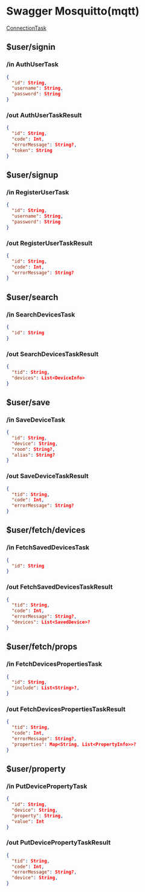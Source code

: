 # Swagger Mosquitto(mqtt)

[ConnectionTask](../common/src/main/kotlin/org/vivlaniv/nexohub/common/task/ConnectionTask.kt)

## $user/signin

### /in AuthUserTask

```json lines
{
  "id": String,
  "username": String,
  "password": String
}
```

### /out AuthUserTaskResult

```json lines
{
  "id": String,
  "code": Int,
  "errorMessage": String?,
  "token": String
}
```

## $user/signup

### /in RegisterUserTask

```json lines
{
  "id": String,
  "username": String,
  "password": String
}
```

### /out RegisterUserTaskResult

```json lines
{
  "id": String,
  "code": Int,
  "errorMessage": String?
}
```

## $user/search

### /in SearchDevicesTask

```json lines
{
  "id": String
}
```

### /out SearchDevicesTaskResult

```json lines
{
  "tid": String,
  "devices": List<DeviceInfo>
}
```

## $user/save

### /in SaveDeviceTask

```json lines
{
  "id": String,
  "device": String,
  "room": String?,
  "alias": String?
}
```

### /out SaveDeviceTaskResult

```json lines
{
  "tid": String,
  "code": Int,
  "errorMessage": String?
}
```

## $user/fetch/devices

### /in FetchSavedDevicesTask

```json lines
{
  "id": String
}
```

### /out FetchSavedDevicesTaskResult

```json lines
{
  "tid": String,
  "code": Int,
  "errorMessage": String?,
  "devices": List<SavedDevice>?
}
```

## $user/fetch/props

### /in FetchDevicesPropertiesTask

```json lines
{
  "id": String,
  "include": List<String>?,
}
```

### /out FetchDevicesPropertiesTaskResult

```json lines
{
  "tid": String,
  "code": Int,
  "errorMessage": String?,
  "properties": Map<String, List<PropertyInfo>>?
}
```

## $user/property

### /in PutDevicePropertyTask

```json lines
{
  "id": String,
  "device": String,
  "property": String,
  "value": Int
}
```

### /out PutDevicePropertyTaskResult

```json lines
{
  "tid": String,
  "code": Int,
  "errorMessage": String?,
  "device": String,
}
```
